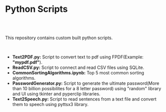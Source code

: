 <h1> Python Scripts </h1>
<br> <br>
<p>This repository contains custom built python scripts.</p><br>
<ul>
  <li><strong>Text2PDF.py:</strong> Script to convert text to pdf using FPDF(Example: <strong>"mypdf.pdf"</strong>).</li>
  <li><strong>ReadCSV.py:</strong> Script to connect and read CSV files using SQLite.</li>
  <li><strong>CommonSortingAlgorithms.ipynb:</strong> Top 5 most common sorting algorithms.</li>
  <li><strong>PasswordGenerator.py:</strong> Script to generate the ultimate password(More than 10 billion possibilites for a 8 letter password) using "random" library and UI using tkinter and pyperclip libraries.</li>
  <li><strong>Text2Speech.py:</strong> Script to read sentences from a text file and convert them to speech using pyttsx3 library.</li>
</ul>
